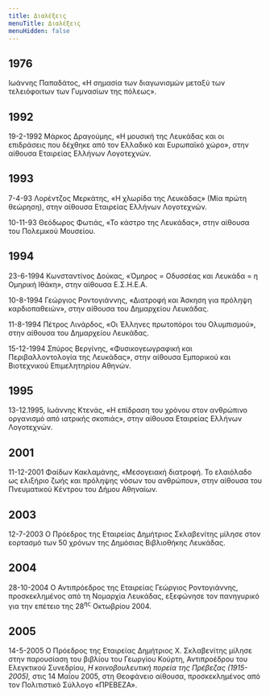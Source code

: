 ```yaml
---
title: Διαλέξεις
menuTitle: Διαλέξεις
menuHidden: false
---
```


## 1976
Ιωάννης Παπαδάτος, «Η σημασία των διαγωνισμών μεταξύ των τελειόφοιτων των Γυμνασίων της πόλεως».

## 1992
19-2-1992 Μάρκος Δραγούμης, «Η μουσική της Λευκάδας και οι επιδράσεις που δέχθηκε από τον Ελλαδικό και Ευρωπαϊκό χώρο», στην αίθουσα Εταιρείας Ελλήνων Λογοτεχνών.

## 1993
7-4-93 Λορέντζος Μερκάτης, «Η χλωρίδα της Λευκάδας» \(Μία πρώτη θεώρηση\), στην αίθουσα Εταιρείας Ελλήνων Λογοτεχνών.

10-11-93 Θεόδωρος Φωτιάς, «Το κάστρο της Λευκάδας», στην αίθουσα του Πολεμικού Μουσείου.

## 1994
23-6-1994 Κωνσταντίνος Δούκας, «Όμηρος = Οδυσσέας και Λευκάδα = η Ομηρική Ιθάκη», στην αίθουσα Ε.Σ.Η.Ε.Α.

10-8-1994 Γεώργιος Ροντογιάννης, «Διατροφή και Άσκηση για πρόληψη καρδιοπαθειών», στην αίθουσα του Δημαρχείου Λευκάδας.

11-8-1994 Πέτρος Λινάρδος, «Οι Έλληνες πρωτοπόροι του Ολυμπισμού», στην αίθουσα του Δημαρχείου Λευκάδας.

15-12-1994 Σπύρος Βεργίνης, «Φυσικογεωγραφική και Περιβαλλοντολογία της Λευκάδας», στην αίθουσα Εμπορικού και Βιοτεχνικού Επιμελητηρίου Αθηνών.

## 1995
13-12.1995, Ιωάννης Κτενάς, «Η επίδραση του χρόνου στον ανθρώπινο οργανισμό από ιατρικής σκοπιάς», στην αίθουσα Εταιρείας Ελλήνων Λογοτεχνών.

## 2001
11-12-2001 Φαίδων Κακλαμάνης, «Μεσογειακή διατροφή. Το ελαιόλαδο ως ελιξήριο ζωής και πρόληψης νόσων του ανθρώπου», στην αίθουσα του Πνευματικού Κέντρου του Δήμου Αθηναίων.

## 2003
12-7-2003 Ο Πρόεδρος της Εταιρείας Δημήτριος Σκλαβενίτης μίλησε στον εορτασμό των 50 χρόνων της Δημόσιας Βιβλιοθήκης Λευκάδας.

## 2004
28-10-2004 Ο Αντιπρόεδρος της Εταιρείας Γεώργιος Ροντογιάννης, προσκεκλημένος από τη Νομαρχία Λευκάδας, εξεφώνησε τον πανηγυρικό για την επέτειο της 28<sup>ης</sup> Οκτωβρίου 2004.

## 2005
14-5-2005 Ο Πρόεδρος της Εταιρείας Δημήτριος Χ. Σκλαβενίτης μίλησε στην παρουσίαση του βιβλίου του Γεωργίου Κούρτη, Αντιπροέδρου του Ελεγκτικού Συνεδρίου, *Η κοινοβουλευτική πορεία της Πρέβεζας \(1915-2005\),* στις 14 Μαΐου 2005, στη Θεοφάνειο αίθουσα, προσκεκλημένος από τον Πολιτιστικό Σύλλογο «ΠΡΕΒΕΖΑ».
